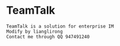 # TeamTalk
	TeamTalk is a solution for enterprise IM
	Modify by lianglirong
	Contact me through QQ 947491240